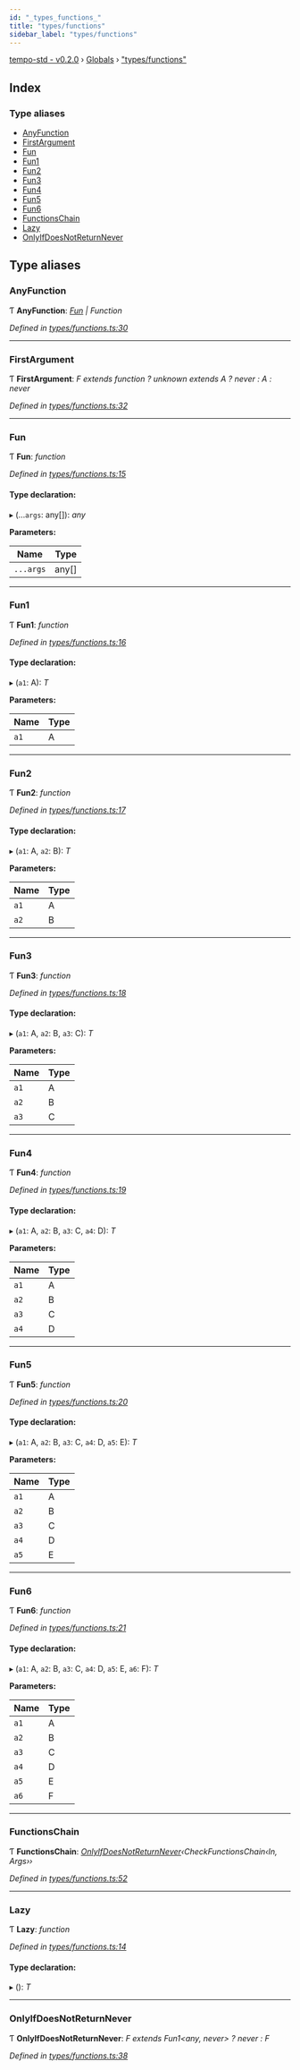 ```yaml
---
id: "_types_functions_"
title: "types/functions"
sidebar_label: "types/functions"
---
```


[tempo-std - v0.2.0](../index.md) › [Globals](../globals.md) › ["types/functions"](_types_functions_.md)

## Index

### Type aliases

* [AnyFunction](_types_functions_.md#anyfunction)
* [FirstArgument](_types_functions_.md#firstargument)
* [Fun](_types_functions_.md#fun)
* [Fun1](_types_functions_.md#fun1)
* [Fun2](_types_functions_.md#fun2)
* [Fun3](_types_functions_.md#fun3)
* [Fun4](_types_functions_.md#fun4)
* [Fun5](_types_functions_.md#fun5)
* [Fun6](_types_functions_.md#fun6)
* [FunctionsChain](_types_functions_.md#functionschain)
* [Lazy](_types_functions_.md#lazy)
* [OnlyIfDoesNotReturnNever](_types_functions_.md#onlyifdoesnotreturnnever)

## Type aliases

###  AnyFunction

Ƭ **AnyFunction**: *[Fun](_types_functions_.md#fun) | Function*

*Defined in [types/functions.ts:30](https://github.com/fponticelli/tempo/blob/4a30d82/std/src/types/functions.ts#L30)*

___

###  FirstArgument

Ƭ **FirstArgument**: *F extends function ? unknown extends A ? never : A : never*

*Defined in [types/functions.ts:32](https://github.com/fponticelli/tempo/blob/4a30d82/std/src/types/functions.ts#L32)*

___

###  Fun

Ƭ **Fun**: *function*

*Defined in [types/functions.ts:15](https://github.com/fponticelli/tempo/blob/4a30d82/std/src/types/functions.ts#L15)*

#### Type declaration:

▸ (...`args`: any[]): *any*

**Parameters:**

Name | Type |
------ | ------ |
`...args` | any[] |

___

###  Fun1

Ƭ **Fun1**: *function*

*Defined in [types/functions.ts:16](https://github.com/fponticelli/tempo/blob/4a30d82/std/src/types/functions.ts#L16)*

#### Type declaration:

▸ (`a1`: A): *T*

**Parameters:**

Name | Type |
------ | ------ |
`a1` | A |

___

###  Fun2

Ƭ **Fun2**: *function*

*Defined in [types/functions.ts:17](https://github.com/fponticelli/tempo/blob/4a30d82/std/src/types/functions.ts#L17)*

#### Type declaration:

▸ (`a1`: A, `a2`: B): *T*

**Parameters:**

Name | Type |
------ | ------ |
`a1` | A |
`a2` | B |

___

###  Fun3

Ƭ **Fun3**: *function*

*Defined in [types/functions.ts:18](https://github.com/fponticelli/tempo/blob/4a30d82/std/src/types/functions.ts#L18)*

#### Type declaration:

▸ (`a1`: A, `a2`: B, `a3`: C): *T*

**Parameters:**

Name | Type |
------ | ------ |
`a1` | A |
`a2` | B |
`a3` | C |

___

###  Fun4

Ƭ **Fun4**: *function*

*Defined in [types/functions.ts:19](https://github.com/fponticelli/tempo/blob/4a30d82/std/src/types/functions.ts#L19)*

#### Type declaration:

▸ (`a1`: A, `a2`: B, `a3`: C, `a4`: D): *T*

**Parameters:**

Name | Type |
------ | ------ |
`a1` | A |
`a2` | B |
`a3` | C |
`a4` | D |

___

###  Fun5

Ƭ **Fun5**: *function*

*Defined in [types/functions.ts:20](https://github.com/fponticelli/tempo/blob/4a30d82/std/src/types/functions.ts#L20)*

#### Type declaration:

▸ (`a1`: A, `a2`: B, `a3`: C, `a4`: D, `a5`: E): *T*

**Parameters:**

Name | Type |
------ | ------ |
`a1` | A |
`a2` | B |
`a3` | C |
`a4` | D |
`a5` | E |

___

###  Fun6

Ƭ **Fun6**: *function*

*Defined in [types/functions.ts:21](https://github.com/fponticelli/tempo/blob/4a30d82/std/src/types/functions.ts#L21)*

#### Type declaration:

▸ (`a1`: A, `a2`: B, `a3`: C, `a4`: D, `a5`: E, `a6`: F): *T*

**Parameters:**

Name | Type |
------ | ------ |
`a1` | A |
`a2` | B |
`a3` | C |
`a4` | D |
`a5` | E |
`a6` | F |

___

###  FunctionsChain

Ƭ **FunctionsChain**: *[OnlyIfDoesNotReturnNever](_types_functions_.md#onlyifdoesnotreturnnever)‹CheckFunctionsChain‹In, Args››*

*Defined in [types/functions.ts:52](https://github.com/fponticelli/tempo/blob/4a30d82/std/src/types/functions.ts#L52)*

___

###  Lazy

Ƭ **Lazy**: *function*

*Defined in [types/functions.ts:14](https://github.com/fponticelli/tempo/blob/4a30d82/std/src/types/functions.ts#L14)*

#### Type declaration:

▸ (): *T*

___

###  OnlyIfDoesNotReturnNever

Ƭ **OnlyIfDoesNotReturnNever**: *F extends Fun1<any, never> ? never : F*

*Defined in [types/functions.ts:38](https://github.com/fponticelli/tempo/blob/4a30d82/std/src/types/functions.ts#L38)*
